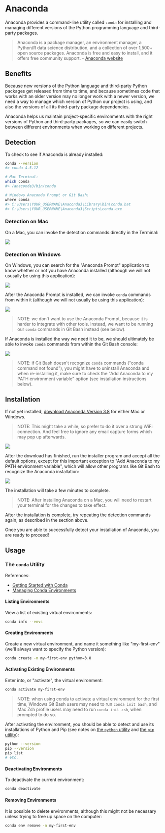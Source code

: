 # Anaconda

Anaconda provides a command-line utility called `conda` for installing and managing different versions of the Python programming language and third-party packages.  

> Anaconda is a package manager, an environment manager, a Python/R data science distribution, and a collection of over 1,500+ open source packages. Anaconda is free and easy to install, and it offers free community support. - [Anaconda website](https://docs.anaconda.com/anaconda/)

## Benefits

Because new versions of the Python language and third-party Python packages get released from time to time, and because sometimes code that works with an older version may no longer work with a newer version, we need a way to manage which version of Python our project is using, and also the versions of all its third-party package dependencies.

Anaconda helps us maintain project-specific environments with the right versions of Python and third-party packages, so we can easily switch between different environments when working on different projects. 

## Detection

To check to see if Anaconda is already installed:

```sh
conda --version
#> conda 4.5.12

# Mac Terminal:
which conda
#> /anaconda3/bin/conda

# Windows Anaconda Prompt or Git Bash:
where conda
#> C:\Users\YOUR_USERNAME\Anaconda3\Library\bin\conda.bat
#> C:\Users\YOUR_USERNAME\Anaconda3\Scripts\conda.exe
```

### Detection on Mac

On a Mac, you can invoke the detection commands directly in the Terminal:

![](/img/notes/clis/conda/mac-terminal.png)

### Detection on Windows

On Windows, you can search for the "Anaconda Prompt" application to know whether or not you have Anaconda installed (although we will not ususally be using this application):

![](/img/notes/clis/conda/windows-detecting-anaconda-prompt.png)

After the Anaconda Prompt is installed, we can invoke `conda` commands from within it (although we will not usually be using this application):

![](/img/notes/clis/conda/windows-anaconda-prompt.png)

> NOTE: we don't want to use the Anaconda Prompt, because it is harder to integrate with other tools. Instead, we want to be running our `conda` commands in Git Bash instead (see below).

If Anaconda is installed the way we need it to be, we should ultimately be able to invoke `conda` commands from within the Git Bash console:

![](/img/notes/dev-tools/git-bash/git-bash-where-conda.png)

> NOTE: if Git Bash doesn't recognize `conda` commands ("conda command not found"), you might have to uninstall Anaconda and when re-installing it, make sure to check the "Add Anaconda to my PATH environment variable" option (see installation instructions below).

## Installation

If not yet installed, [download Anaconda Version 3.8](https://www.anaconda.com/download) for either Mac or Windows.

> NOTE: This might take a while, so prefer to do it over a strong WiFi connection. And feel free to ignore any email capture forms which may pop up afterwards.

![](/img/notes/clis/conda/downloading-anaconda-windows.png)

After the download has finished, run the installer program and accept all the default options, except for this important exception to "Add Anaconda to my PATH environment variable", which will allow other programs like Git Bash to recognize the Anaconda installation:

![](/img/notes/clis/conda/anaconda-install-add-to-path.png)


The installation will take a few minutes to complete.

> NOTE: After installing Anaconda on a Mac, you will need to restart your terminal for the changes to take effect.

After the installation is complete, try repeating the detection commands again, as described in the section above.

Once you are able to successfully detect your installation of Anaconda, you are ready to proceed!

## Usage


### The `conda` Utility

References:

  + [Getting Started with Conda](https://conda.io/docs/user-guide/getting-started.html)
  + [Managing Conda Environments](https://conda.io/projects/conda/en/latest/user-guide/tasks/manage-environments.html)

#### Listing Environments

View a list of existing virtual environments:

```sh
conda info --envs
```

#### Creating Environments

Create a new virtual environment, and name it something like "my-first-env" (we'll always want to specify the Python version):

```sh
conda create -n my-first-env python=3.8
```

#### Activating Existing Environments


Enter into, or "activate", the virtual environment:

```sh
conda activate my-first-env
```

> NOTE: when using conda to activate a virtual environment for the first time, Windows Git Bash users may need to run `conda init bash`, and Mac Zsh profile users may need to run `conda init zsh`, when prompted to do so.

After activating the environment, you should be able to detect and use its installations of Python and Pip (see notes on [the `python` utility](python.md) and [the `pip` utility](pip.md)):

```sh
python --version
pip --version 
pip list
# etc.
```


#### Deactivating Environments

To deactivate the current environment:

```sh
conda deactivate
```

#### Removing Environments

It is possible to delete environments, although this might not be necessary unless trying to free up space on the computer:

```sh
conda env remove -n my-first-env
```
